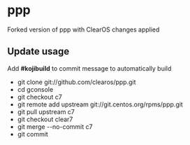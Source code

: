 # ppp

Forked version of ppp with ClearOS changes applied

## Update usage
  Add __#kojibuild__ to commit message to automatically build

* git clone git://github.com/clearos/ppp.git
* cd gconsole
* git checkout c7
* git remote add upstream git://git.centos.org/rpms/ppp.git
* git pull upstream c7
* git checkout clear7
* git merge --no-commit c7
* git commit
